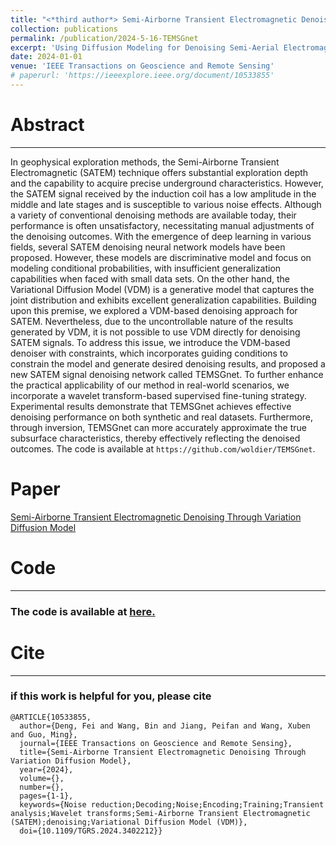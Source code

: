 ```yaml
---
title: "<*third author*> Semi-Airborne Transient Electromagnetic Denoising Through Variation Diffusion Model"
collection: publications
permalink: /publication/2024-5-16-TEMSGnet
excerpt: 'Using Diffusion Modeling for Denoising Semi-Aerial Electromagnetic Signals'
date: 2024-01-01
venue: 'IEEE Transactions on Geoscience and Remote Sensing'
# paperurl: 'https://ieeexplore.ieee.org/document/10533855'
---
```

# Abstract
---
In geophysical exploration methods, the Semi-Airborne Transient Electromagnetic (SATEM) technique offers substantial exploration depth and the capability to acquire precise underground characteristics. However, the SATEM signal received by the induction coil has a low amplitude in the middle and late stages and is susceptible to various noise effects. Although a variety of conventional denoising methods are available today, their performance is often unsatisfactory, necessitating manual adjustments of the denoising outcomes. With the emergence of deep learning in various fields, several SATEM denoising neural network models have been proposed. However, these models are discriminative model and focus on modeling conditional probabilities, with insufficient generalization capabilities when faced with small data sets. On the other hand, the Variational Diffusion Model (VDM) is a generative model that captures the joint distribution and exhibits excellent generalization capabilities. Building upon this premise, we explored a VDM-based denoising approach for SATEM. Nevertheless, due to the uncontrollable nature of the results generated by VDM, it is not possible to use VDM directly for denoising SATEM signals. To address this issue, we introduce the VDM-based denoiser with constraints, which incorporates guiding conditions to constrain the model and generate desired denoising results, and proposed a new SATEM signal denoising network called TEMSGnet. To further enhance the practical applicability of our method in real-world scenarios, we incorporate a wavelet transform-based supervised fine-tuning strategy. Experimental results demonstrate that TEMSGnet achieves effective denoising performance on both synthetic and real datasets. Furthermore, through inversion, TEMSGnet can more accurately approximate the true subsurface characteristics, thereby effectively reflecting the denoised outcomes. The code is available at `https://github.com/woldier/TEMSGnet`.

# Paper

[Semi-Airborne Transient Electromagnetic Denoising Through Variation Diffusion Model](https://ieeexplore.ieee.org/document/10533855)

# Code
---
### The code is available at [here.](https://github.com/woldier/TEMSGnet)

# Cite
---
### if this work is helpful for you, please cite
```
@ARTICLE{10533855,
  author={Deng, Fei and Wang, Bin and Jiang, Peifan and Wang, Xuben and Guo, Ming},
  journal={IEEE Transactions on Geoscience and Remote Sensing}, 
  title={Semi-Airborne Transient Electromagnetic Denoising Through Variation Diffusion Model}, 
  year={2024},
  volume={},
  number={},
  pages={1-1},
  keywords={Noise reduction;Decoding;Noise;Encoding;Training;Transient analysis;Wavelet transforms;Semi-Airborne Transient Electromagnetic (SATEM);denoising;Variational Diffusion Model (VDM)},
  doi={10.1109/TGRS.2024.3402212}}

```
